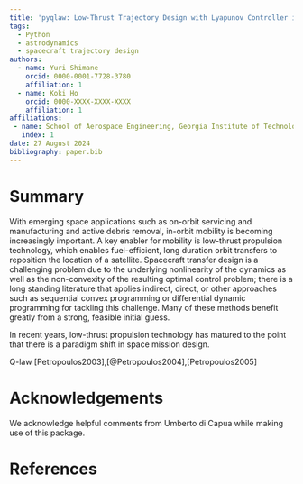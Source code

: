 ```yaml
---
title: 'pyqlaw: Low-Thrust Trajectory Design with Lyapunov Controller in Python'
tags:
  - Python
  - astrodynamics
  - spacecraft trajectory design
authors:
  - name: Yuri Shimane
    orcid: 0000-0001-7728-3780
    affiliation: 1
  - name: Koki Ho
    orcid: 0000-XXXX-XXXX-XXXX
    affiliation: 1
affiliations:
 - name: School of Aerospace Engineering, Georgia Institute of Technology
   index: 1
date: 27 August 2024
bibliography: paper.bib
---
```


# Summary

With emerging space applications such as on-orbit servicing and manufacturing and active debris removal, in-orbit mobility is becoming increasingly important. 
A key enabler for mobility is low-thrust propulsion technology, which enables fuel-efficient, long duration orbit transfers to reposition the location of a satellite. 
Spacecraft transfer design is a challenging problem due to the underlying nonlinearity of the dynamics as well as the non-convexity of the resulting optimal control problem; there is a long standing literature that applies indirect, direct, or other approaches such as sequential convex programming or differential dynamic programming for tackling this challenge. 
Many of these methods benefit greatly from a strong, feasible initial guess. 


In recent years, low-thrust propulsion technology has matured to the point that there is a paradigm shift in space mission design. 


Q-law [Petropoulos2003],[@Petropoulos2004],[Petropoulos2005]


# Acknowledgements

We acknowledge helpful comments from Umberto di Capua while making use of this package. 

# References